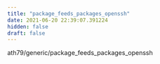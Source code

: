 ```yaml
---
title: "package_feeds_packages_openssh"
date: 2021-06-20 22:39:07.391224
hidden: false
draft: false
---
```


ath79/generic/package_feeds_packages_openssh

